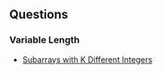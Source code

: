 ## Questions
### Variable Length
- [Subarrays with K Different Integers](https://leetcode.com/problems/subarrays-with-k-different-integers/description/)
